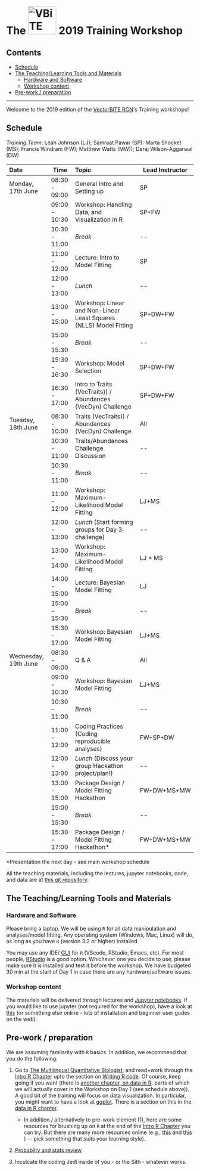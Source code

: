 # The <img src="notebooks/graphics/VB_logo.jpg" alt="VBiTE Logo" width="75"> 2019 Training Workshop <!-- omit in toc --> 

## Contents <!-- omit in toc --> 

- [Schedule](#schedule)
- [The Teaching/Learning Tools and Materials](#the-teachinglearning-tools-and-materials)
  - [Hardware and Software](#hardware-and-software)
  - [Workshop content](#workshop-content)
- [Pre-work / preparation](#pre-work--preparation)

---

Welcome to the 2019 edition of the [VectorBiTE RCN](http://vectorbite.org/)'s Training workshops!

## Schedule

*Training Team*: Leah Johnson (LJ); Samraat Pawar (SP): Marta Shocket (MS); Francis Windram (FW);  Matthew Watts (MW)); Deraj Wilson-Aggarwal (DW)

| Date                 | Time          | Topic                                      | Lead Instructor |
|:-------------------- | ------------- |:------------------------------------------ | --------------- |
| Monday, 17th June    | 08:30 - 09:00 | General Intro and Setting up               | SP              |
|                      | 09:00 - 10:30 | Workshop: Handling Data, and Visualization in R       | SP+FW      |
|                      | 10:30 - 11:00 | *Break*                                    | --              |
|                      | 11:00 - 12:00 | Lecture: Intro to Model Fitting            | SP              |
|                      | 12:00 - 13:00 | *Lunch*                                    | --              |
|                      | 13:00 - 15:00 | Workshop: Linear and Non-Linear Least Squares (NLLS) Model Fitting| SP+DW+FW  |
|                      | 15:00 - 15:30 | *Break*                                    | --              |
|                      | 15:30 - 16:30 | Workshop: Model Selection     | SP+DW+FW  |
|                      | 16:30 - 17:00 | Intro to Traits (VecTraits)) / Abundances (VecDyn) Challenge     | SP+DW+FW  |
| Tuesday, 18th June   | 08:30 - 10:00 | Traits (VecTraits)) / Abundances (VecDyn) Challenge       | All             |
|                      | 10:30 - 11:00 | Traits/Abundances Challenge Discussion           | --              |
|                      | 10:30 - 11:00 | *Break*                                    | --              |
|                      | 11:00 - 12:00 | Workshop: Maximum-Likelihood Model Fitting | LJ+MS |
|                      | 12:00 - 13:00 | *Lunch* (Start forming groups for Day 3 challenge)        | --              |
|                      | 13:00 - 14:00 | Workshop: Maximum-Likelihood Model Fitting | LJ + MS          |
|                      | 14:00 - 15:00 | Lecture: Bayesian Model Fitting         | LJ              |
|                      | 15:00 - 15:30 | *Break*                                    | --              |
|                      | 15:30 - 17:00 | Workshop: Bayesian Model Fitting       | LJ+MS         |
| Wednesday, 19th June | 08:30 - 09:00 | Q & A                                      | All             |
|                      | 09:00 - 10:30 | Workshop: Bayesian Model Fitting            | LJ+MS      |
|                      | 10:30 - 11:00 | *Break*                                    | --              |
|                      | 11:00 - 12:00 | Coding Practices (Coding reproducible analyses)      | FW+SP+DW             |
|                      | 12:00 - 13:00 | *Lunch* (Discuss your group Hackathon project/plan!)  | --              |
|                      | 13:00 - 15:00 | Package Design / Model Fitting Hackathon | FW+DW+MS+MW          |
|                      | 15:00 - 15:30 | *Break*                                    |    --             |
|                      | 15:30 - 17:00| Package Design / Model Fitting Hackathon*|  FW+DW+MS+MW          |

*Presentation the next day - see main workshop schedule

All the teaching materials, including the lectures, jupyter notebooks, code, and data are at [this git repository](https://github.com/vectorbite/VBiTraining2).

## The Teaching/Learning Tools and Materials

### Hardware and Software

Please bring a laptop. We will be using `R` for all data manipulation and analyses/model fitting. Any operating system (Windows, Mac, Linux) will do, as long as you have `R` (version 3.2 or higher) installed. 

You may use any IDE/ [GUI](https://en.wikipedia.org/wiki/Graphical_user_interface) for `R` (VScode, RStudio, Emacs, etc). For most people, [RStudio](https://www.rstudio.com/) is a good option. Whichever one you decide to use, please make sure it is installed and test it before the workshop. We have budgeted 30 min at the start of Day 1 in case there are any hardware/software issues.

### Workshop content

The materials will be delivered through lectures and [Jupyter notebooks](https://jupyter.org/). If you would like to use jupyter (not required for the workshop), have a look at [this](https://nbviewer.jupyter.org/github/mhasoba/TheMulQuaBio/blob/master/notebooks/Appendix-JupyIntro.ipynb) (or something else online - lots of installation and beginner user gudes on the web).

## Pre-work / preparation

We are assuming familarity with `R` basics. In addition, we recommend that you do the following: 

1. Go to [The Multilingual Quantitative Biologist](https://mhasoba.github.io/TheMulQuaBio/), and read+work through the [Intro R Chapter](https://nbviewer.jupyter.org/github/mhasoba/TheMulQuaBio/blob/master/notebooks/07-R.ipynb) upto the section on [Writing R code](https://nbviewer.jupyter.org/github/mhasoba/TheMulQuaBio/blob/master/notebooks/07-R.ipynb#Writing-R-code). Of course, keep going if you want (there is [another chapter, on data in R](https://nbviewer.jupyter.org/github/mhasoba/TheMulQuaBio/blob/master/notebooks/08-Data_R.ipynb), parts of which we will actually cover in the Workshop on Day 1 (see schedule above)). A good bit of the training will focus on data visualization. In particular, you might want to have a look at [ggplot](http://ggplot.yhathq.com/). There is a section on this in the [data in R chapter](https://nbviewer.jupyter.org/github/mhasoba/TheMulQuaBio/blob/master/notebooks/08-Data_R.ipynb). 
   * In addition / alternatively to pre-work element (1), here are some resources for brushing up on `R` at the end of the [Intro R Chapter](https://nbviewer.jupyter.org/github/mhasoba/TheMulQuaBio/blob/master/notebooks/07-R.ipynb) you can try.
But there are many more resources online (e.g., [this](https://kingaa.github.io/R_Tutorial/) and [this](https://www.pluralsight.com/search?q=R) ) -- pick something that suits your learning style).

2. [Probabilty and stats review](https://github.com/vectorbite/VBiTraining2/blob/master/old_materials/VB_stats_review.pdf)

3. Inculcate the coding Jedi inside of you - or the Sith - whatever works.